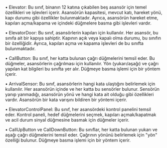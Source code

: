 • Elevator: Bu sınıf, binanın 12 katına çıkabilen beş asansör için temel özellikleri ve işlevleri içerir. Asansörün kapasitesi, mevcut katı, hareket yönü, kapı durumu gibi özellikler bulunmaktadır. Ayrıca, asansörün hareket etme, kapıları açma/kapama ve içindeki düğmelere basma gibi işlevleri vardır.

• ElevatorDoor: Bu sınıf, asansörlerin kapıları için kullanılır. Her asansör, bu sınıfa ait bir kapıya sahiptir. Kapının açık veya kapalı olma durumu, bu sınıfın bir özelliğidir. Ayrıca, kapıları açma ve kapama işlevleri de bu sınıfta bulunmaktadır.

• CallButton: Bu sınıf, her katta bulunan çağrı düğmelerini temsil eder. Bu düğmeler, asansörlerin çağrılması için kullanılır. Yön (yukarı/aşağı) ve çağrı yapılan kat bilgileri bu sınıfta yer alır. Düğmeye basma işlemi için bir yöntem içerir.

• ArrivalSensor: Bu sınıf, asansörlerin hangi kata ulaştığını belirlemek için kullanılır. Her asansörün içinde ve her katta bu sensörler bulunur. Sensörün yanıp yanmadığı, asansörün yönü ve hangi kata ait olduğu gibi özellikleri vardır. Asansörün bir kata varışını bildiren bir yöntemi içerir.

• ElevatorControlPanel: Bu sınıf, her asansördeki kontrol panelini temsil eder. Kontrol paneli, hedef düğmelerini seçmek, kapıları açmak/kapatmak ve acil durum sinyal düğmesine basmak için düğmeler içerir.

• CallUpButton ve CallDownButton: Bu sınıflar, her katta bulunan yukarı ve aşağı çağrı düğmelerini temsil eder. Çağrının yönünü belirlemek için "yön" özelliği bulunur. Düğmeye basma işlemi için bir yöntem içerir.




